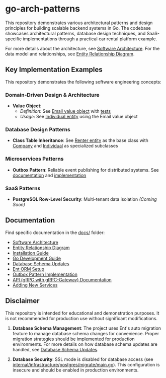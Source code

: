 # go-arch-patterns

This repository demonstrates various architectural patterns and design principles for building scalable backend systems in Go. The codebase showcases architectural patterns, database design techniques, and SaaS-specific implementations through a practical car rental platform example.

For more details about the architecture, see [Software Architecture](docs/software_architecture.md).
For the data model and relationships, see [Entity Relationship Diagram](docs/er-diagram.md).

## Key Implementation Examples

This repository demonstrates the following software engineering concepts:

### Domain-Driven Design & Architecture

- **Value Object**:
  - *Definition*: See [Email value object](internal/domain/value/email.go) with [tests](internal/domain/value/email_test.go)
  - *Usage*: See [Individual entity](internal/domain/entity/individual.go) using the Email value object

### Database Design Patterns

- **Class Table Inheritance**: See [Renter entity](internal/domain/entity/renter.go) as the base class with [Company](internal/domain/entity/company.go) and [Individual](internal/domain/entity/individual.go) as specialized subclasses

### Microservices Patterns

- **Outbox Pattern**: Reliable event publishing for distributed systems. See [documentation](docs/outbox_pattern.md) and [implementation](internal/application/service/car_impl.go)

### SaaS Patterns

- **PostgreSQL Row-Level Security**: Multi-tenant data isolation *(Coming Soon)*

## Documentation

Find specific documentation in the [docs/](docs/) folder:

- [Software Architecture](docs/software_architecture.md)
- [Entity Relationship Diagram](docs/er-diagram.md)
- [Installation Guide](docs/installation_guide.md)
- [Go Development Guide](docs/golang.md)
- [Database Schema Updates](docs/database_schema_updates.md)
- [Ent ORM Setup](docs/ent.md)
- [Outbox Pattern Implementation](docs/outbox_pattern.md)
- [API (gRPC with gRPC-Gateway) Documentation](docs/api-grpc-http.md)
- [Adding New Services](docs/adding_new_services.md)

## Disclaimer

This repository is intended for educational and demonstration purposes. It is not recommended for production use without significant modifications.

1. **Database Schema Management**: The project uses Ent's auto migration feature to manage database schema changes for convenience. Proper migration strategies should be implemented for production environments. For more details on how database schema updates are handled, see [Database Schema Updates](docs/database_schema_updates.md).

2. **Database Security**: SSL mode is disabled for database access (see [internal/infrastructure/postgres/migrate/main.go](internal/infrastructure/postgres/migrate/main.go)). This configuration is insecure and should be enabled in production environments.
